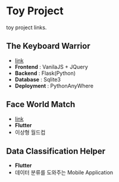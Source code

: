 # Toy Project
toy project links.

## The Keyboard Warrior
* [link](https://github.com/Parkhyunseo/TheKeyBoardWarrior)
* **Frontend** : VanilaJS + JQuery
* **Backend** : Flask(Python)
* **Database** : Sqlite3
* **Deployment** : PythonAnyWhere

## Face World Match
* [link](https://github.com/Parkhyunseo/Flutter-Choice-Ideal-Type)
* **Flutter**
* 이상형 월드컵

## Data Classification Helper
* **Flutter**
* 데이터 분류를 도와주는 Mobile Application
